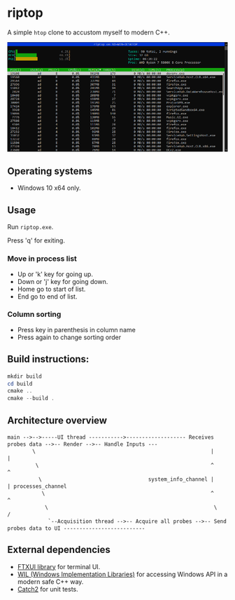 # riptop

A simple `htop` clone to accustom myself to modern C++.

![riptop_basic](doc/riptop_basic.png)

## Operating systems

* Windows 10 x64 only.

## Usage

Run `riptop.exe`.

Press 'q' for exiting.

### Move in process list
- Up or 'k' key for going up.
- Down or 'j' key for going down.
- Home go to start of list.
- End go to end of list.

### Column sorting
- Press key in parenthesis in column name 
- Press again to change sorting order



## Build instructions:
```powershell
mkdir build
cd build
cmake ..
cmake --build .
```

## Architecture overview

```shell
main -->-->-----UI thread ----------->------------------- Receives probes data -->-- Render -->-- Handle Inputs ---
        \                                                        |     |
         \                                                       ^     ^
          \                                  system_info_channel |     | processes_channel
           \                                                     ^     ^  
            \                                                     \   /
             `--Acquisition thread -->-- Acquire all probes -->-- Send probes data to UI --------------------------

```

## External dependencies

* [FTXUI library](https://github.com/ArthurSonzogni/ftxui) for terminal UI.
* [WIL (Windows Implementation Libraries)](https://github.com/microsoft/wil) for accessing Windows API in a modern safe C++ way.
* [Catch2](https://github.com/catchorg/Catch2) for unit tests.

